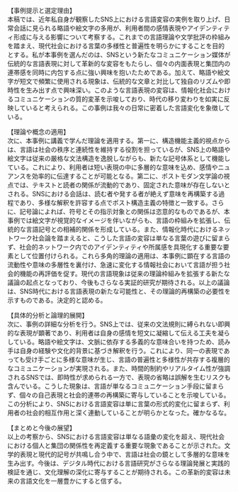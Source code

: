 【事例提示と選定理由】  
本稿では、近年私自身が観察したSNS上における言語変容の実例を取り上げ、日常会話に見られる略語や絵文字の多用が、利用者間の感情表現やアイデンティティ形成に与える影響について考察する。これまでの言語理論や文学批評の枠組みを踏まえ、現代社会における言葉の多様性と普遍性を明らかにすることを目的とする。私が本事例を選んだのは、SNSという新たなコミュニケーション媒体が伝統的な言語表現に対して革新的な変容をもたらし、個々の内面表現と集団内の連帯感を同時に内包する点に強い興味を抱いたためである。加えて、略語や絵文字が短文で頻繁に使用される現象は、伝統的な文章と対比して独自のリズムや即時性を生み出す点で興味深い。このような言語表現の変容は、情報化社会におけるコミュニケーションの質的変革を示唆しており、時代の移り変わりを如実に反映していると考えられる。この事例は我々の日常に密着した言語変化を象徴している。

【理論や概念の適用】  
次に、本事例に講義で学んだ理論を適用する。第一に、構造機能主義的視点からは、言語は社会の秩序と連続性を維持する役割を担っているが、SNS上の略語や絵文字は従来の厳格な文法構造を逸脱しながらも、新たな記号体系として機能している。これにより、利用者は短い表現の中に多層的な意味を込め、感情やニュアンスを効率的に伝達することが可能となる。第二に、ポストモダン文学論の視点では、テキストと読者の関係が流動的であり、固定された意味が存在しないとされる。SNSにおける会話は、読む者や発する者が絶えず意味を再構築する過程であり、多様な解釈を許容する点でポスト構造主義の特徴と一致する。さらに、記号論によれば、符号とその指示対象との関係は恣意的なものであるが、本事例では絵文字が視覚的なイメージを伴いながらも、言語の枠組みを拡張し、伝統的な言語記号との相補的関係を形成している。また、情報化時代におけるネットワーク社会論を踏まえると、こうした言語の変容は単なる言葉の遊びに留まらず、社会的ネットワーク内でのアイデンティティや所属感を具現化する重要な要素として位置付けられる。これら多角的理論の適用は、本事例に顕在する言語の流動性や意味の多層性を裏付け、急速に変化する情報社会において言語が担う社会的機能の再評価を促す。現代の言語現象は従来の理論枠組みを拡張する新たな議論の起点となっており、今後もさらなる実証的研究が期待される。以上の議論は、SNS時代における言語表現の新たな可能性と、その理論的再構築の必要性を示すものである。決定的と認める。

【具体的分析と論理的展開】  
次に、事例の詳細な分析を行う。SNS上では、従来の文法規則に縛られない即興的な表現が顕著であり、利用者は自身の感情を短文に凝縮して伝える工夫を凝らしている。略語や絵文字は、文脈に依存する多義的な意味合いを持つため、読み手は自身の経験や文化的背景に基づき解釈を行う。これにより、同一の表現であっても受け手ごとに多様な意味が生じ、言語の普遍性と多様性が共存する複層的なコミュニケーションが実現される。また、時間的制約やリアルタイム性が強調されるSNSでは、即時性が求められる一方で、表現の省略は誤解を生むリスクも含んでいる。こうした現象は、言語が単なるコミュニケーション手段に留まらず、個々の自己表現と社会的連帯の再構築に寄与していることを示唆している。この分析により、SNSにおける言語変容は単に言葉の形式的変化に留まらず、利用者の社会的相互作用と深く連動していることが明らかとなった。確かなるな。

【まとめと今後の展望】  
以上の考察から、SNSにおける言語変容は単なる語彙の変化を超え、現代社会における個人と集団の関係性を再定義する重要な現象であることが示された。文学的表現と現代的記号が共鳴し合う中で、言語は社会の鏡として多層的な意味を生み出す。今後は、デジタル時代における言語研究がさらなる理論発展と実践的検証を通じ、文化理解の深化に寄与することが期待される。この革新的変容は未来の言語文化を一層豊かにすると信ずる。